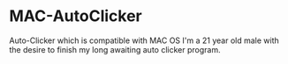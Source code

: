 # MAC-AutoClicker
Auto-Clicker which is compatible with MAC OS
I'm a 21 year old male with the desire to finish my long awaiting auto clicker program.

